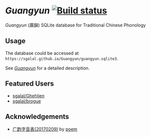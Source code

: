 # _Guangyun_ [![Build status](https://ci.appveyor.com/api/projects/status/94tnbkamru7vk0iu?svg=true)](https://ci.appveyor.com/project/chromezh/guangyun)

_Guangyun_ (廣韻) SQLite database for Traditional Chinese Phonology

## Usage

The database could be accessed at `https://sgalal.github.io/Guangyun/guangyun.sqlite3`.

See [_Guangyun_](https://sgalal.github.io/Ghehlien/guangyun.html) for a detailed description.

## Featured Users

* [sgalal/Ghehlien](https://github.com/sgalal/Ghehlien)
* [sgalal/brogue](https://github.com/sgalal/brogue)

## Acknowledgements

* [广韵字音表(20170209)](https://zhuanlan.zhihu.com/p/20430939) by [poem](https://www.zhihu.com/people/poem)
